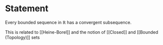 # Statement

Every bounded sequence in $\mathbb{R}$ has a convergent subsequence.

This is related to [[Heine-Borel]] and the notion of [[Closed]] and [[Bounded (Topology)]] sets